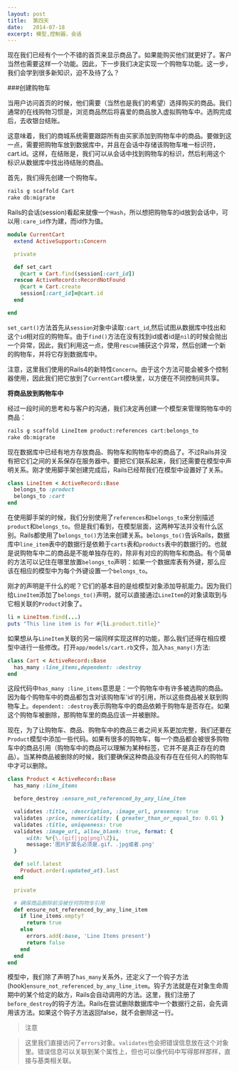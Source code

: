 ```yaml
---
layout: post
title:  第四天
date:   2014-07-18
excerpt: 模型,控制器，会话
---
```


现在我们已经有个一个不错的首页来显示商品了。如果能购买他们就更好了。客户当然也需要这样一个功能。因此，下一步我们决定实现一个购物车功能。这一步，我们会学到很多新知识，迫不及待了么？

###创建购物车

当用户访问首页的时候，他们需要（当然也是我们的希望）选择购买的商品。我们通常的在线购物习惯是，浏览商品然后将喜爱的商品放入虚拟购物车中。选购完成后，去收银台结账。

这意味着，我们的商城系统需要跟踪所有由买家添加到购物车中的商品。要做到这一点，需要把购物车放到数据库中，并且在会话中存储该购物车唯一标识符，cart.id。这样，在结账是，我们可以从会话中找到购物车的标识，然后利用这个标识从数据库中找出待结账的商品。

首先，我们得先创建一个购物车。

``` bash
rails g scaffold Cart
rake db:migrate
```

Rails的会话(session)看起来就像一个`Hash`，所以想把购物车的id放到会话中，可以用`:care_id`作为建，而id作为值。

``` ruby
module CurrentCart
  extend ActiveSupport::Concern

  private

  def set_cart
    @cart = Cart.find(session[:cart_id])
  rescue ActiveRecord::RecordNotFound
    @cart = Cart.create
    session[:cart_id]=@cart.id
  end

end
```

`set_cart()`方法首先从`session`对象中读取`:cart_id`,然后试图从数据库中找出和这个`id`相对应的购物车。由于`find()`方法在没有找到id或者id是`nil`的时候会抛出一个异常，因此，我们利用这一点，使用`rescue`捕获这个异常，然后创建一个新的购物车，并将它存到数据库中。

注意，这里我们使用的Rails4的新特性`Concern`。由于这个方法可能会被多个控制器使用，因此我们把它放到了`CurrentCart`模块里，以方便在不同控制间共享。

**将商品放到购物车中**

经过一段时间的思考和与客户的沟通，我们决定再创建一个模型来管理购物车中的商品：

``` bash
rails g scaffold LineItem product:references cart:belongs_to
rake db:migrate
```

现在数据库中已经有地方存放商品、购物车和购物车中的商品了。不过Rails并没有把它们之间的关系保存在服务器中。要把它们联系起来，我们还需要在模型中声明关系。刚才使用脚手架创建完成后，Rails已经帮我们在模型中设置好了关系。

``` ruby
class LineItem < ActiveRecord::Base
  belongs_to :product
  belongs_to :cart
end
```

在使用脚手架的时候，我们分别使用了`references`和`belongs_to`来分别描述`product`和`belongs_to`。但是我们看到，在模型层面，这两种写法并没有什么区别。Rails都使用了`belongs_to()`方法来创建关系。`belongs_to()`告诉Rails，数据库中`line_item`表中的数据行是依赖于`carts`表和`products`表中的数据行的。也就是说购物车中二的商品是不能单独存在的，除非有对应的购物车和商品。有个简单的方法可以记住在哪里放置`belongs_to`声明：如果一个数据库表有外键，那么应该在相应的模型中为每个外键设置一个`belongs_to`。

刚才的声明是干什么的呢？它们的基本目的是给模型对象添加导航能力。因为我们给`LineItem`添加了`belongs_to()`声明，就可以直接通过`LineItem`的对象读取到与它相关联的`Product`对象了。

``` ruby
li = LineItem.find(...)
puts "This line item is for #{li.product.title}"
```

如果想从与`LineItem`关联的另一端同样实现这样的功能，那么我们还得在相应模型中进行一些修改。打开`app/models/cart.rb`文件，加入`has_many()`方法:

``` ruby
class Cart < ActiveRecord::Base
  has_many :line_items,dependent: :destroy
end
```

这段代码中`has_many :line_items`意思是：一个购物车中有许多被选购的商品。因为每个购物车中的商品都包含对该购物车'id'的引用，所以这些商品被关联到购物车上。`dependent: :destroy`表示购物车中的商品依赖于购物车是否存在。如果这个购物车被删除，那购物车里的商品应该一并被删除。

现在，为了让购物车、商品、购物车中的商品三者之间关系更加完整，我们还要在`Product`模型中添加一些代码。如果有很多的购物车，每一个商品都会被很多购物车中的商品引用（购物车中的商品可以理解为某种标签，它并不是真正存在的商品）。当某种商品被删除的时候，我们要确保这种商品没有存在在任何人的购物车中才可以删除。


``` ruby
class Product < ActiveRecord::Base
  has_many :line_items

  before_destroy :ensure_not_referenced_by_any_line_item

  validates :title, :description, :image_url, presence: true
  validates :price, numericality: { greater_than_or_equal_to: 0.01 }
  validates :title, uniqueness: true
  validates :image_url, allow_blank: true, format: {
      with: %r{\.(gif|jpg|png)\Z}i,
      message:'图片扩展名必须是.gif、.jpg或者.png'
  }

  def self.latest
    Product.order(:updated_at).last
  end

  private

  # 确保商品删除前没被任何购物车引用
  def ensure_not_referenced_by_any_line_item
    if line_items.empty?
      return true
    else
      errors.add(:base, 'Line Items present')
      return false
    end
  end
end
```

模型中，我们除了声明了`has_many`关系外，还定义了一个钩子方法(hook)`ensure_not_referenced_by_any_line_item`。钩子方法就是在对象生命周期中的某个给定的敌方，Rails会自动调用的方法。这里，我们注册了`before_destroy`的钩子方法。Rails在尝试删除数据库中一个数据行之前，会先调用该方法。如果这个钩子方法返回false，就不会删除这一行。

> 注意

> 这里我们直接访问了`errors`对象。`validates`也会把错误信息放在这个对象里。错误信息可以关联到某个属性上，但也可以像代码中写得那样那样，直接与基类相关联。



